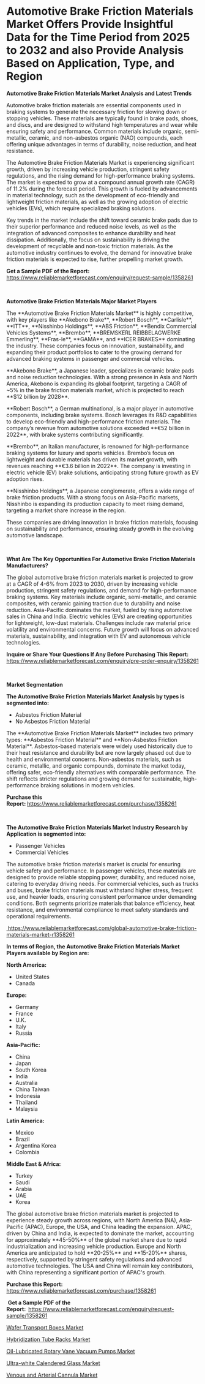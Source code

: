 <p><h1>Automotive Brake Friction Materials Market Offers Provide Insightful Data for the Time Period from 2025 to 2032 and also Provide Analysis Based on Application, Type, and Region</h1></p><p><strong>Automotive Brake Friction Materials Market Analysis and Latest Trends</strong></p>
<p><p>Automotive brake friction materials are essential components used in braking systems to generate the necessary friction for slowing down or stopping vehicles. These materials are typically found in brake pads, shoes, and discs, and are designed to withstand high temperatures and wear while ensuring safety and performance. Common materials include organic, semi-metallic, ceramic, and non-asbestos organic (NAO) compounds, each offering unique advantages in terms of durability, noise reduction, and heat resistance.</p><p>The Automotive Brake Friction Materials Market is experiencing significant growth, driven by increasing vehicle production, stringent safety regulations, and the rising demand for high-performance braking systems. The market is expected to grow at a compound annual growth rate (CAGR) of 11.2% during the forecast period. This growth is fueled by advancements in material technology, such as the development of eco-friendly and lightweight friction materials, as well as the growing adoption of electric vehicles (EVs), which require specialized braking solutions.</p><p>Key trends in the market include the shift toward ceramic brake pads due to their superior performance and reduced noise levels, as well as the integration of advanced composites to enhance durability and heat dissipation. Additionally, the focus on sustainability is driving the development of recyclable and non-toxic friction materials. As the automotive industry continues to evolve, the demand for innovative brake friction materials is expected to rise, further propelling market growth.</p></p>
<p><strong>Get a Sample PDF of the Report:&nbsp;</strong> <a href="https://www.reliablemarketforecast.com/enquiry/request-sample/1358261?utm_campaign=2011&utm_medium=2&utm_source=Github&utm_content=ia&utm_term=21012025&utm_id=automotive-brake-friction-materials">https://www.reliablemarketforecast.com/enquiry/request-sample/1358261</a></p>
<p>&nbsp;</p>
<p><strong>Automotive Brake Friction Materials Major Market Players</strong></p>
<p><p>The **Automotive Brake Friction Materials Market** is highly competitive, with key players like **Akebono Brake**, **Robert Bosch**, **Carlisle**, **ITT**, **Nisshinbo Holdings**, **ABS Friction**, **Bendix Commercial Vehicles Systems**, **Brembo**, **BREMSKERL REIBBELAGWERKE Emmerling**, **Fras-le**, **GAMA**, and **ICER BRAKES** dominating the industry. These companies focus on innovation, sustainability, and expanding their product portfolios to cater to the growing demand for advanced braking systems in passenger and commercial vehicles.</p><p>**Akebono Brake**, a Japanese leader, specializes in ceramic brake pads and noise reduction technologies. With a strong presence in Asia and North America, Akebono is expanding its global footprint, targeting a CAGR of ~5% in the brake friction materials market, which is projected to reach **$12 billion by 2028**.</p><p>**Robert Bosch**, a German multinational, is a major player in automotive components, including brake systems. Bosch leverages its R&D capabilities to develop eco-friendly and high-performance friction materials. The company’s revenue from automotive solutions exceeded **€52 billion in 2022**, with brake systems contributing significantly.</p><p>**Brembo**, an Italian manufacturer, is renowned for high-performance braking systems for luxury and sports vehicles. Brembo’s focus on lightweight and durable materials has driven its market growth, with revenues reaching **€3.6 billion in 2022**. The company is investing in electric vehicle (EV) brake solutions, anticipating strong future growth as EV adoption rises.</p><p>**Nisshinbo Holdings**, a Japanese conglomerate, offers a wide range of brake friction products. With a strong focus on Asia-Pacific markets, Nisshinbo is expanding its production capacity to meet rising demand, targeting a market share increase in the region.</p><p>These companies are driving innovation in brake friction materials, focusing on sustainability and performance, ensuring steady growth in the evolving automotive landscape.</p></p>
<p>&nbsp;</p>
<p><strong>What Are The Key Opportunities For Automotive Brake Friction Materials Manufacturers?</strong></p>
<p><p>The global automotive brake friction materials market is projected to grow at a CAGR of 4-6% from 2023 to 2030, driven by increasing vehicle production, stringent safety regulations, and demand for high-performance braking systems. Key materials include organic, semi-metallic, and ceramic composites, with ceramic gaining traction due to durability and noise reduction. Asia-Pacific dominates the market, fueled by rising automotive sales in China and India. Electric vehicles (EVs) are creating opportunities for lightweight, low-dust materials. Challenges include raw material price volatility and environmental concerns. Future growth will focus on advanced materials, sustainability, and integration with EV and autonomous vehicle technologies.</p></p>
<p><strong>Inquire or Share Your Questions If Any Before Purchasing This Report:</strong> <a href="https://www.reliablemarketforecast.com/enquiry/pre-order-enquiry/1358261?utm_campaign=2011&utm_medium=2&utm_source=Github&utm_content=ia&utm_term=21012025&utm_id=automotive-brake-friction-materials">https://www.reliablemarketforecast.com/enquiry/pre-order-enquiry/1358261</a></p>
<p>&nbsp;</p>
<p><strong>Market Segmentation</strong></p>
<p><strong>The Automotive Brake Friction Materials Market Analysis by types is segmented into:</strong></p>
<p><ul><li>Asbestos Friction Material</li><li>No Asbestos Friction Material</li></ul></p>
<p><p>The **Automotive Brake Friction Materials Market** includes two primary types: **Asbestos Friction Material** and **Non-Asbestos Friction Material**. Asbestos-based materials were widely used historically due to their heat resistance and durability but are now largely phased out due to health and environmental concerns. Non-asbestos materials, such as ceramic, metallic, and organic compounds, dominate the market today, offering safer, eco-friendly alternatives with comparable performance. The shift reflects stricter regulations and growing demand for sustainable, high-performance braking solutions in modern vehicles.</p></p>
<p><strong>Purchase this Report:&nbsp;</strong><a href="https://www.reliablemarketforecast.com/purchase/1358261?utm_campaign=2011&utm_medium=2&utm_source=Github&utm_content=ia&utm_term=21012025&utm_id=automotive-brake-friction-materials">https://www.reliablemarketforecast.com/purchase/1358261</a></p>
<p>&nbsp;</p>
<p><strong>The Automotive Brake Friction Materials Market Industry Research by Application is segmented into:</strong></p>
<p><ul><li>Passenger Vehicles</li><li>Commercial Vehicles</li></ul></p>
<p><p>The automotive brake friction materials market is crucial for ensuring vehicle safety and performance. In passenger vehicles, these materials are designed to provide reliable stopping power, durability, and reduced noise, catering to everyday driving needs. For commercial vehicles, such as trucks and buses, brake friction materials must withstand higher stress, frequent use, and heavier loads, ensuring consistent performance under demanding conditions. Both segments prioritize materials that balance efficiency, heat resistance, and environmental compliance to meet safety standards and operational requirements.</p></p>
<p><a href="https://www.reliablemarketforecast.com/global-automotive-brake-friction-materials-market-r1358261?utm_campaign=2011&utm_medium=2&utm_source=Github&utm_content=ia&utm_term=21012025&utm_id=automotive-brake-friction-materials">&nbsp;https://www.reliablemarketforecast.com/global-automotive-brake-friction-materials-market-r1358261</a></p>
<p><strong>In terms of Region, the Automotive Brake Friction Materials Market Players available by Region are:</strong></p>
<p>
    <p> <strong> North America: </strong>
        <ul>
            <li>United States</li>
            <li>Canada</li>
        </ul>
        </p> 
    <p> <strong> Europe: </strong>
        <ul>
            <li>Germany</li>
            <li>France</li>
            <li>U.K.</li>
            <li>Italy</li>
            <li>Russia</li>
        </ul>
        </p> 
    <p> <strong> Asia-Pacific: </strong>
        <ul>
            <li>China</li>
            <li>Japan</li>
            <li>South Korea</li>
            <li>India</li>
            <li>Australia</li>
            <li>China Taiwan</li>
            <li>Indonesia</li>
            <li>Thailand</li>
            <li>Malaysia</li>
        </ul>
        </p> 
    <p> <strong> Latin America: </strong>
        <ul>
            <li>Mexico</li>
            <li>Brazil</li>
            <li>Argentina Korea</li>
            <li>Colombia</li>
        </ul>
        </p> 
    <p> <strong> Middle East & Africa: </strong>
        <ul>
            <li>Turkey</li>
            <li>Saudi</li>
            <li>Arabia</li>
            <li>UAE</li>
            <li>Korea</li>
        </ul>
    </p>
    </p>
<p><p>The global automotive brake friction materials market is projected to experience steady growth across regions, with North America (NA), Asia-Pacific (APAC), Europe, the USA, and China leading the expansion. APAC, driven by China and India, is expected to dominate the market, accounting for approximately **45-50%** of the global market share due to rapid industrialization and increasing vehicle production. Europe and North America are anticipated to hold **20-25%** and **15-20%** shares, respectively, supported by stringent safety regulations and advanced automotive technologies. The USA and China will remain key contributors, with China representing a significant portion of APAC's growth.</p></p>
<p><strong>Purchase this Report: </strong><a href="https://www.reliablemarketforecast.com/purchase/1358261?utm_campaign=2011&utm_medium=2&utm_source=Github&utm_content=ia&utm_term=21012025&utm_id=automotive-brake-friction-materials">https://www.reliablemarketforecast.com/purchase/1358261</a></p>
<p>&nbsp;<strong>Get a Sample PDF of the Report:&nbsp;&nbsp;</strong><a href="https://www.reliablemarketforecast.com/enquiry/request-sample/1358261?utm_campaign=2011&utm_medium=2&utm_source=Github&utm_content=ia&utm_term=21012025&utm_id=automotive-brake-friction-materials">https://www.reliablemarketforecast.com/enquiry/request-sample/1358261</a></p>
<p><strong></strong></p>
<p><p><a href="https://www.linkedin.com/pulse/global-wafer-transport-boxes-market-forecast-2025-j03rc?utm_campaign=2011&utm_medium=2&utm_source=Github&utm_content=ia&utm_term=21012025&utm_id=automotive-brake-friction-materials">Wafer Transport Boxes Market</a></p><p><a href="https://www.linkedin.com/pulse/key-drivers-hybridization-tube-racks-markets-projected-jgdxe?utm_campaign=2011&utm_medium=2&utm_source=Github&utm_content=ia&utm_term=21012025&utm_id=automotive-brake-friction-materials">Hybridization Tube Racks Market</a></p><p><a href="https://www.linkedin.com/pulse/oil-lubricated-rotary-vane-vacuum-pumps-market-size-experiencing-artye?utm_campaign=2011&utm_medium=2&utm_source=Github&utm_content=ia&utm_term=21012025&utm_id=automotive-brake-friction-materials">Oil-Lubricated Rotary Vane Vacuum Pumps Market</a></p><p><a href="https://www.linkedin.com/pulse/ultra-white-calendered-glass-market-report-2025-2032-vtpqc?utm_campaign=2011&utm_medium=2&utm_source=Github&utm_content=ia&utm_term=21012025&utm_id=automotive-brake-friction-materials">Ultra-white Calendered Glass Market</a></p><p><a href="https://www.linkedin.com/pulse/future-outlook-venous-arterial-cannula-market-2025-nbtyc?utm_campaign=2011&utm_medium=2&utm_source=Github&utm_content=ia&utm_term=21012025&utm_id=automotive-brake-friction-materials">Venous and Arterial Cannula Market</a></p></p>